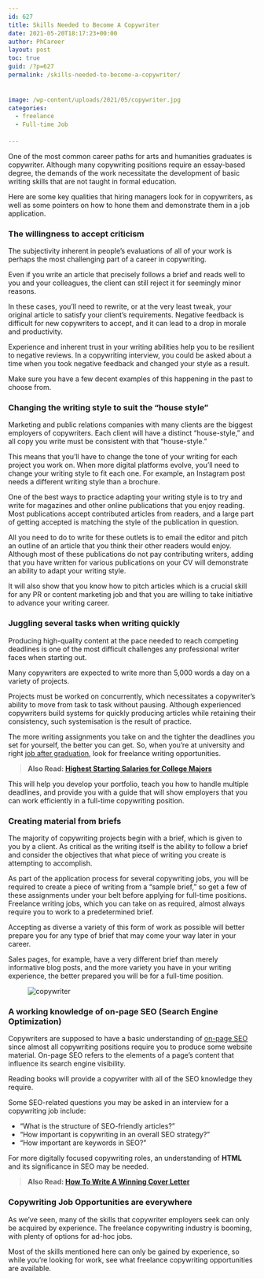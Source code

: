 ```yaml
---
id: 627
title: Skills Needed to Become A Copywriter
date: 2021-05-20T18:17:23+00:00
author: PhCareer
layout: post
toc: true
guid: /?p=627
permalink: /skills-needed-to-become-a-copywriter/


image: /wp-content/uploads/2021/05/copywriter.jpg
categories:
  - freelance
  - Full-time Job

---
```

One of the most common career paths for arts and humanities graduates is copywriter. Although many copywriting positions require an essay-based degree, the demands of the work necessitate the development of basic writing skills that are not taught in formal education.

Here are some key qualities that hiring managers look for in copywriters, as well as some pointers on how to hone them and demonstrate them in a job application.

### **The willingness to accept criticism**

The subjectivity inherent in people&#8217;s evaluations of all of your work is perhaps the most challenging part of a career in copywriting.

Even if you write an article that precisely follows a brief and reads well to you and your colleagues, the client can still reject it for seemingly minor reasons.

In these cases, you&#8217;ll need to rewrite, or at the very least tweak, your original article to satisfy your client&#8217;s requirements. Negative feedback is difficult for new copywriters to accept, and it can lead to a drop in morale and productivity.

Experience and inherent trust in your writing abilities help you to be resilient to negative reviews. In a copywriting interview, you could be asked about a time when you took negative feedback and changed your style as a result.

Make sure you have a few decent examples of this happening in the past to choose from.

### **Changing the writing style to suit the “house style”**

Marketing and public relations companies with many clients are the biggest employers of copywriters. Each client will have a distinct &#8220;house-style,&#8221; and all copy you write must be consistent with that &#8220;house-style.&#8221;

This means that you&#8217;ll have to change the tone of your writing for each project you work on. When more digital platforms evolve, you&#8217;ll need to change your writing style to fit each one. For example, an Instagram post needs a different writing style than a brochure.

One of the best ways to practice adapting your writing style is to try and write for magazines and other online publications that you enjoy reading. Most publications accept contributed articles from readers, and a large part of getting accepted is matching the style of the publication in question.

All you need to do to write for these outlets is to email the editor and pitch an outline of an article that you think their other readers would enjoy. Although most of these publications do not pay contributing writers, adding that you have written for various publications on your CV will demonstrate an ability to adapt your writing style.

It will also show that you know how to pitch articles which is a crucial skill for any PR or content marketing job and that you are willing to take initiative to advance your writing career.

### **Juggling several tasks when writing quickly**

Producing high-quality content at the pace needed to reach competing deadlines is one of the most difficult challenges any professional writer faces when starting out.

Many copywriters are expected to write more than 5,000 words a day on a variety of projects.

Projects must be worked on concurrently, which necessitates a copywriter&#8217;s ability to move from task to task without pausing. Although experienced copywriters build systems for quickly producing articles while retaining their consistency, such systemisation is the result of practice.

The more writing assignments you take on and the tighter the deadlines you set for yourself, the better you can get. So, when you&#8217;re at university and right [job after graduation](/how-to-find-your-first-job-after-college/), look for freelance writing opportunities.

<blockquote class="wp-block-quote">
  <p>
    <strong>Also Read: <a href="/highest-starting-salaries-for-college-majors/">Highest Starting Salaries for College Majors</a></strong>
  </p>
</blockquote>

This will help you develop your portfolio, teach you how to handle multiple deadlines, and provide you with a guide that will show employers that you can work efficiently in a full-time copywriting position.

### **Creating material from briefs**

The majority of copywriting projects begin with a brief, which is given to you by a client. As critical as the writing itself is the ability to follow a brief and consider the objectives that what piece of writing you create is attempting to accomplish.

As part of the application process for several copywriting jobs, you will be required to create a piece of writing from a &#8220;sample brief,&#8221; so get a few of these assignments under your belt before applying for full-time positions. Freelance writing jobs, which you can take on as required, almost always require you to work to a predetermined brief.

Accepting as diverse a variety of this form of work as possible will better prepare you for any type of brief that may come your way later in your career.

Sales pages, for example, have a very different brief than merely informative blog posts, and the more variety you have in your writing experience, the better prepared you will be for a full-time position.


<figure class="wp-block-image size-large">

<img loading="lazy" width="1024" height="684" src="/wp-content/uploads/2021/05/copywriter-job.jpg" alt="copywriter" class="wp-image-628" srcset="/wp-content/uploads/2021/05/copywriter-job.jpg 1024w, /wp-content/uploads/2021/05/copywriter-job-300x200.jpg 300w, /wp-content/uploads/2021/05/copywriter-job-768x513.jpg 768w" sizes="(max-width: 1024px) 100vw, 1024px" /> </figure> 

### **A working knowledge of on-page SEO (Search Engine Optimization)**

Copywriters are supposed to have a basic understanding of [on-page SEO](https://backlinko.com/on-page-seo) since almost all copywriting positions require you to produce some website material. On-page SEO refers to the elements of a page&#8217;s content that influence its search engine visibility.

Reading books will provide a copywriter with all of the SEO knowledge they require.

Some SEO-related questions you may be asked in an interview for a copywriting job include:

  * “What is the structure of SEO-friendly articles?”
  * &#8220;How important is copywriting in an overall SEO strategy?&#8221;
  * &#8220;How important are keywords in SEO?&#8221;

For more digitally focused copywriting roles, an understanding of **HTML** and its significance in SEO may be needed.

<blockquote class="wp-block-quote">
  <p>
    <strong>Also Read: <a href="/how-to-write-a-winning-cover-letter/">How To Write A Winning Cover Letter</a></strong>
  </p>
</blockquote>

### **Copywriting Job Opportunities are everywhere**

As we&#8217;ve seen, many of the skills that copywriter employers seek can only be acquired by experience. The freelance copywriting industry is booming, with plenty of options for ad-hoc jobs.

Most of the skills mentioned here can only be gained by experience, so while you&#8217;re looking for work, see what freelance copywriting opportunities are available.

